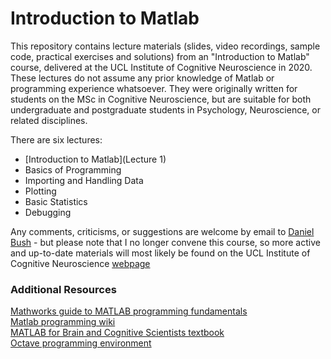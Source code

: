 # Introduction to Matlab

This repository contains lecture materials (slides, video recordings, sample code, practical exercises and solutions) from an "Introduction to Matlab" course, delivered at the UCL Institute of Cognitive Neuroscience in 2020. These lectures do not assume any prior knowledge of Matlab or programming experience whatsoever. They were originally written for students on the MSc in Cognitive Neuroscience, but are suitable for both undergraduate and postgraduate students in Psychology, Neuroscience, or related disciplines.  

There are six lectures:  
- [Introduction to Matlab](Lecture 1)
- Basics of Programming
- Importing and Handling Data
- Plotting
- Basic Statistics
- Debugging

Any comments, criticisms, or suggestions are welcome by email to [Daniel Bush](mailto:drdanielbush@gmail.com) - but please note that I no longer convene this course, so more active and up-to-date materials will most likely be found on the UCL Institute of Cognitive Neuroscience [webpage](https://www.ucl.ac.uk/icn/study/matlab-course)

### Additional Resources
[Mathworks guide to MATLAB programming fundamentals](https://uk.mathworks.com/help/pdf_doc/matlab/matlab_prog.pdf)  
[Matlab programming wiki](https://en.wikibooks.org/wiki/MATLAB_Programming)  
[MATLAB for Brain and Cognitive Scientists textbook](https://www.mikexcohen.com/#books)  
[Octave programming environment](https://www.gnu.org/software/octave/)  
